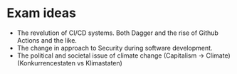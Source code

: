 # Exam ideas

- The revelution of CI/CD systems. Both Dagger and the rise of Github Actions and the like.
- The change in approach to Security during software development.
- The political and societal issue of climate change (Capitalism -> Climate) (Konkurrencestaten vs Klimastaten)
